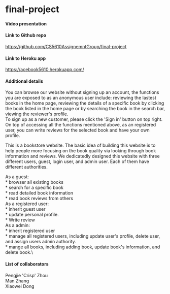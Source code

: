 # final-project

#### Video presentation

#### Link to Github repo 
https://github.com/CS5610AssignemntGroup/final-project

#### Link to Heroku app
https://acebook5610.herokuapp.com/

#### Additional details
You can browse our website without signing up an account, the functions you are exposed to as an anonymous user include: reviewing the lastest books in the home page, reviewing the details of a specific book by clicking the book listed in the home page or by searching the book in the search bar, viewing the reviewer's profile.<br>
To sign up as a new customer, please click the 'Sign in' button on top right. On top of accessing all the functions mentioned above, as an registered user, you can write reviews for the selected book and have your own profile.


This is a bookstore website. The basic idea of building this website is to help people more focusing on the book quality via looking through book information and reviews. We dedicatedly designed this website with three different users, guest, login user, and admin user. Each of them have different authorities.  

As a guest:\
	* browser all existing books\
	* search for a specific book\
	* read detailed book information\
	* read book reviews from others\
As a registered user:\
	* inherit guest user\
	* update personal profile. \
	* Write review\
As a admin: \
	* inherit registered user\
	* manage all registered users, including update user's profile, delete user, and assign users admin authority.\
	* mange all books, including adding book, update book's information, and delete book.\


#### List of collaborators
Pengjie 'Crisp' Zhou <br>
Man Zhang <br>
Xiaowei Dong
